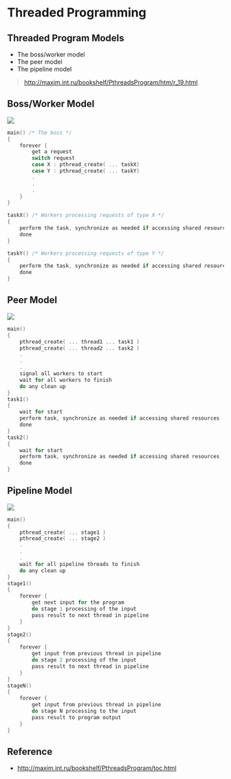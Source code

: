 # Threaded Programming

## Threaded Program Models

- The boss/worker model
- The peer model
- The pipeline model

> http://maxim.int.ru/bookshelf/PthreadsProgram/htm/r_19.html

## Boss/Worker Model

![](http://maxim.int.ru/bookshelf/PthreadsProgram/img/02FIG01_0.gif)

```c
main() /* The boss */
{
	forever {
		get a request
		switch request
		case X : pthread_create( ... taskX)
		case Y : pthread_create( ... taskY)
		.
		.
		.
	}
}

taskX() /* Workers processing requests of type X */
{
	perform the task, synchronize as needed if accessing shared resources
	done
}

taskY() /* Workers processing requests of type Y */
{
	perform the task, synchronize as needed if accessing shared resources
	done
}
```

## Peer Model

![](http://maxim.int.ru/bookshelf/PthreadsProgram/img/02FIG02_0.gif)

```c
main()
{
   	pthread_create( ... thread1 ... task1 )
   	pthread_create( ... thread2 ... task2 )
   	.
   	.
   	.
   	signal all workers to start
   	wait for all workers to finish
   	do any clean up
}
task1()
{
   	wait for start
   	perform task, synchronize as needed if accessing shared resources
   	done
}
task2()
{
	wait for start
   	perform task, synchronize as needed if accessing shared resources
   	done
}
```

## Pipeline Model

![](http://maxim.int.ru/bookshelf/PthreadsProgram/img/02FIG03_0.gif)

```c
main()
{
	pthread_create( ... stage1 )
	pthread_create( ... stage2 )
	.
	.
	.
	wait for all pipeline threads to finish
	do any clean up
}
stage1()
{
	forever {
    	get next input for the program
        do stage 1 processing of the input
        pass result to next thread in pipeline
    }
}
stage2()
{
	forever {
        get input from previous thread in pipeline
        do stage 2 processing of the input
        pass result to next thread in pipeline
    }
}
stageN()
{
	forever {
    	get input from previous thread in pipeline
        do stage N processing to the input
        pass result to program output
    }
}
```

## Reference

- http://maxim.int.ru/bookshelf/PthreadsProgram/toc.html
